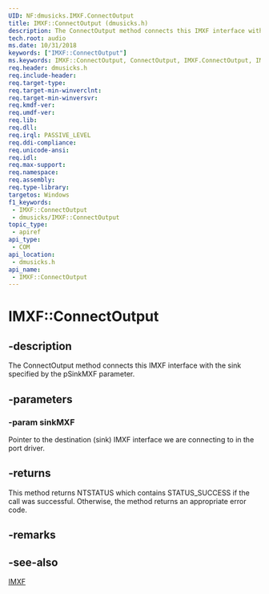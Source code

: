 ```yaml
---
UID: NF:dmusicks.IMXF.ConnectOutput
title: IMXF::ConnectOutput (dmusicks.h)
description: The ConnectOutput method connects this IMXF interface with the sink specified by the pSinkMXF parameter.
tech.root: audio
ms.date: 10/31/2018
keywords: ["IMXF::ConnectOutput"]
ms.keywords: IMXF::ConnectOutput, ConnectOutput, IMXF.ConnectOutput, IMXF::ConnectOutput, IMXF.ConnectOutput
req.header: dmusicks.h
req.include-header: 
req.target-type: 
req.target-min-winverclnt: 
req.target-min-winversvr: 
req.kmdf-ver: 
req.umdf-ver: 
req.lib: 
req.dll: 
req.irql: PASSIVE_LEVEL
req.ddi-compliance: 
req.unicode-ansi: 
req.idl: 
req.max-support: 
req.namespace: 
req.assembly: 
req.type-library: 
targetos: Windows
f1_keywords:
 - IMXF::ConnectOutput
 - dmusicks/IMXF::ConnectOutput
topic_type:
 - apiref
api_type:
 - COM
api_location:
 - dmusicks.h
api_name:
 - IMXF::ConnectOutput
---
```


# IMXF::ConnectOutput


## -description

The ConnectOutput method connects this IMXF interface with the sink specified by the pSinkMXF parameter.

## -parameters

### -param sinkMXF

Pointer to the destination (sink) IMXF interface we are connecting to in the port driver.

## -returns

This method returns NTSTATUS which contains STATUS_SUCCESS if the call was successful. Otherwise, the method returns an appropriate error code.

## -remarks

## -see-also

[IMXF](nn-dmusicks-imxf.md)

